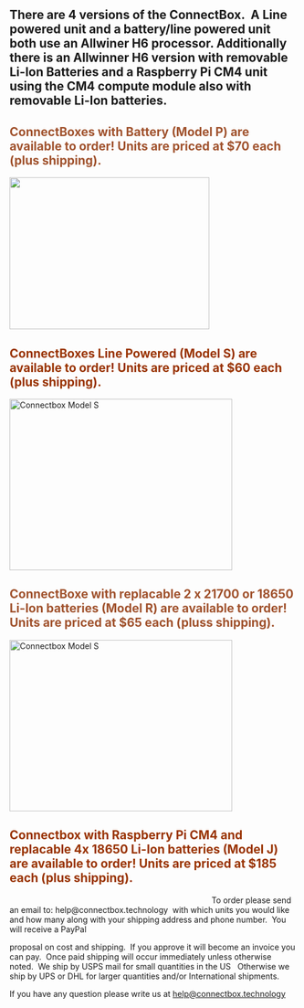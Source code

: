 <h2>There are 4 versions of the ConnectBox.  A Line powered unit and a battery/line powered unit both use an Allwiner H6 processor.  Additionally there is an Allwinner H6 version with removable Li-Ion Batteries and a Raspberry Pi CM4 unit using the CM4 compute module also with removable Li-Ion batteries.</h2>
<h2></h2>
<h2><span style="color: sienna;">ConnectBoxes with Battery (Model P) are available to order! Units are priced at $70 each (plus shipping).</span></h2>
<img class="alignnone wp-image-253" src="https://connectbox.technology/wp/wp-content/uploads/2020/09/ConnectBox-BatteryVersion6-Transparent.png" alt="" width="350" height="266" />
<h2><span style="color: #993300;">ConnectBoxes Line Powered (Model S) are available to order! Units are priced at $60 each (plus shipping).</span></h2>
<img class="alignnone wp-image-260" src="https://connectbox.technology/wp/wp-content/uploads/2020/09/ConnectBox-Non-Battery-Transparent-small-e1599057273832.png" alt="Connectbox Model S" width="390" height="300" />
<h2><span style="color: sienna;">ConnectBoxe with replacable 2 x 21700 or 18650 Li-Ion batteries (Model R) are available to order!  Units are priced at $65 each (pluss shipping).</span></h2>
<img class="alignnone wp-image-260" src="https://connectbox.technology/wp/wp-content/uploads/2020/09/ConnectBox-4battery-Transparent-small-e1599057273832.png" alt="Connectbox Model S" width="390" height="300" />
<h2><span style="color: #993300;">Connectbox with Raspberry Pi CM4 and replacable 4x 18650 Li-Ion batteries (Model J) are available to order!  Units are priced at $185 each (plus shipping).</span></h2>
<img class="alignnone-wp-image-260 src=https://connectbox.technology/wp/wp-content/uploads/2020/09/ConnectBox-RPIVersion-Transparent.png" alt="" width="350" heigth = "266" />
To order please send an email to: help@connectbox.technology  with which units you would like and how many along with your shipping address and phone number.  You will receive a PayPal

proposal on cost and shipping.  If you approve it will become an invoice you can pay.  Once paid shipping will occur immediately unless otherwise noted.  We ship by USPS mail for small quantities in the US   Otherwise we ship by UPS or DHL for larger quantities and/or International shipments.

If you have any question please write us at help@connectbox.technology

&nbsp;
